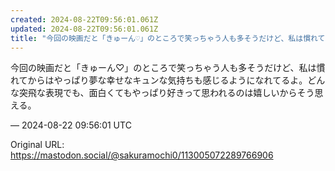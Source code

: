 ```yaml
---
created: 2024-08-22T09:56:01.061Z
updated: 2024-08-22T09:56:01.061Z
title: "今回の映画だと「きゅーん♡」のところで笑っちゃう人も多そうだけど、私は慣れてからはやっぱり夢な幸せなキュンな気持ちも感じるようになれてるよ。どんな突飛な表現でも[...]"
---
```


<p>今回の映画だと「きゅーん♡」のところで笑っちゃう人も多そうだけど、私は慣れてからはやっぱり夢な幸せなキュンな気持ちも感じるようになれてるよ。どんな突飛な表現でも、面白くてもやっぱり好きって思われるのは嬉しいからそう思える。</p>

&mdash; 2024-08-22 09:56:01 UTC

Original URL: https://mastodon.social/@sakuramochi0/113005072289766906
